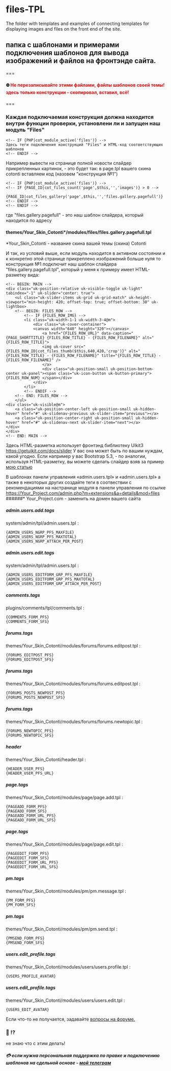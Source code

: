 # files-TPL
The folder with templates and examples of connecting templates for displaying images and files on the front end of the site.
## папка с шаблонами и примерами подключения шаблонов для вывода изображений и файлов на фронтэнде сайта.
===
#### :no_entry: <span style="color: #ea0b0b;">Не перезаписывайте этими файлами, файлы шаблонов своей темы! здесь только конструкции - скопировал, вставил, всё!</span>
===
### Каждая подключаемая конструкция должна находится внутри функции проверки, установлени ли и запущен наш модуль "Files" 

```
<!-- IF {PHP|cot_module_active('files')} -->
Здесь теги подключения конструкций "Files" и HTML-код соответствующих шаблонов 
<!-- ENDIF -->
```

Например вывести на странице полной новости слайдер прикрепленных картинок, - это будет так:
в page.tpl вашего скина cotonti вставляем код (назовем "конструкция №1")

```
<!-- IF {PHP|cot_module_active('files')} -->
<!-- IF {PAGE_ID|cot_files_count('page',$this,'','images')} > 0 -->
	{PAGE_ID|cot_files_gallery('page',$this,'','files.gallery.pagefull')}
<!-- ENDIF -->
<!-- ENDIF -->
```

где "files.gallery.pagefull" - это наш шаблон слайдера, который находится по адресу
#### themes/Your_Skin_Cotonti*/modules/files/files.gallery.pagefull.tpl
*Your_Skin_Cotonti - название скина вашей темы (скина) Cotonti

И так, из условий выше, если модуль находится в активном состоянии и к конкретно этой странице прикреплено изображений больше нуля то конструкция №1 подключит наш шаблон слайдера "files.gallery.pagefull.tpl", который у меня к примеру имеет HTML-разметку вида:
```
<!-- BEGIN: MAIN -->
<div class="uk-position-relative uk-visible-toggle uk-light" tabindex="-1" uk-slider="center: true">
    <ul class="uk-slider-items uk-grid uk-grid-match" uk-height-viewport="min-height: 420; offset-top: true; offset-bottom: 30" uk-lightbox>
	<!-- BEGIN: FILES_ROW -->
		<!-- IF {FILES_ROW_IMG} -->
		<li class="uk-width-1-1 uk-width-3-4@m">
			<div class="uk-cover-container">
			<canvas width="640" height="320"></canvas>
				<a href="{FILES_ROW_URL}" data-caption="{PAGE_SHORTTITLE} {FILES_ROW_TITLE} - {FILES_ROW_FILENAME}" alt="{FILES_ROW_TITLE}">
				<img uk-cover src="{FILES_ROW_ID|cot_files_thumb($this,640,420,'crop')}" alt="{FILES_ROW_TITLE} - {FILES_ROW_FILENAME}" title="{FILES_ROW_TITLE} - {FILES_ROW_FILENAME}" />  
				</a>
				<div class="uk-position-small uk-position-bottom-center uk-panel"><span class="uk-icon-button uk-button-primary">{FILES_ROW_NUM} </span></div>
			</div>
		</li>
		<!-- ENDIF -->
	<!-- END: FILES_ROW -->
    </ul>
<div class="uk-visible@m">
    <a class="uk-position-center-left uk-position-small uk-hidden-hover" href="#" uk-slidenav-previous uk-slider-item="previous"></a>
    <a class="uk-position-center-right uk-position-small uk-hidden-hover" href="#" uk-slidenav-next uk-slider-item="next"></a>
</div>
</div>
<!-- END: MAIN -->
```
Здесь HTML-разметка использует фронтэнд библиотеку UIkit3 https://getuikit.com/docs/slider
У вас она может быть по вашим нуждам, какой угодно. 
Если например у вас Bootstrap 5.3, - по аналогии, используя HTML-разметку,  вы можете сделать слайдер взяв за пример <a href="https://www.cotonti.com/ru/docs/help/slider-for-cotonti">мою статью </a> 

В шаблонах панели управления «admin.users.tpl» и «admin.users.tpl» а также в некоторых других создайте теги в соотвествии с рекомендациями на настранице модуля в панели управления по ссылке https://Your_Project.com/admin.php?m=extensions&a=details&mod=files
######* Your_Project.com - заменить на домен вашего сайта

##### admin.users.add.tags 	
system/admin/tpl/admin.users.tpl :
```
{ADMIN_USERS_NGRP_PFS_MAXFILE}
{ADMIN_USERS_NGRP_PFS_MAXTOTAL}
{ADMIN_USERS_NGRP_ATTACH_PER_POST}
```
##### admin.users.edit.tags 	
system/admin/tpl/admin.users.tpl :
```
{ADMIN_USERS_EDITFORM_GRP_PFS_MAXFILE}
{ADMIN_USERS_EDITFORM_GRP_PFS_MAXTOTAL}
{ADMIN_USERS_EDITFORM_GRP_ATTACH_PER_POST}
```
##### comments.tags 	
plugins/comments/tpl/comments.tpl :
```
{COMMENTS_FORM_PFS}
{COMMENTS_FORM_SFS}
```
##### forums.tags 	
themes/Your_Skin_Cotonti/modules/forums/forums.editpost.tpl :
```
{FORUMS_EDITPOST_PFS}
{FORUMS_EDITPOST_SFS}
```
##### forums.tags 	
themes/Your_Skin_Cotonti/modules/forums/forums.editpost.tpl :
```
{FORUMS_POSTS_NEWPOST_PFS}
{FORUMS_POSTS_NEWPOST_SFS}
```
##### forums.tags 	
themes/Your_Skin_Cotonti/modules/forums/forums.newtopic.tpl :
```
{FORUMS_NEWTOPIC_PFS}
{FORUMS_NEWTOPIC_SFS}
```
##### header 	
themes/Your_Skin_Cotonti/header.tpl :
```
{HEADER_USER_PFS}
{HEADER_USER_PFS_URL}
```
##### page.tags 	
themes/Your_Skin_Cotonti/modules/page/page.add.tpl :
```
{PAGEADD_FORM_PFS}
{PAGEADD_FORM_SFS}
{PAGEADD_FORM_URL_PFS}
{PAGEADD_FORM_URL_SFS}
```
##### page.tags 	
themes/Your_Skin_Cotonti/modules/page/page.edit.tpl :
```
{PAGEEDIT_FORM_PFS}
{PAGEEDIT_FORM_SFS}
{PAGEEDIT_FORM_URL_PFS}
{PAGEEDIT_FORM_URL_SFS}
```
##### pm.tags 	
themes/Your_Skin_Cotonti/modules/pm/pm.message.tpl :
```
{PM_FORM_PFS}
{PM_FORM_SFS}
```
##### pm.tags 	
themes/Your_Skin_Cotonti/modules/pm/pm.send.tpl :
```
{PMSEND_FORM_PFS}
{PMSEND_FORM_SFS}
```
##### users.edit_profile.tags 	
themes/Your_Skin_Cotonti/modules/users/users.profile.tpl :
```
{USERS_PROFILE_AVATAR}
```
##### users.edit_profile.tags 	
themes/Your_Skin_Cotonti/modules/users/users.edit.tpl :
```
{USERS_EDIT_AVATAR}
```

Если что-то не получается, задавайте [вопросы на форуме.](https://www.cotonti.com/ru/forums?m=posts&q=7715&n=last#bottom)

### :eyes: :interrobang: 
не знаю что с этим делать! 
##### :credit_card: если нужна персональная поддержка по правке и подключению шаблонов на сдельной основе - [мой телеграм](https://t.me/webitproff)





